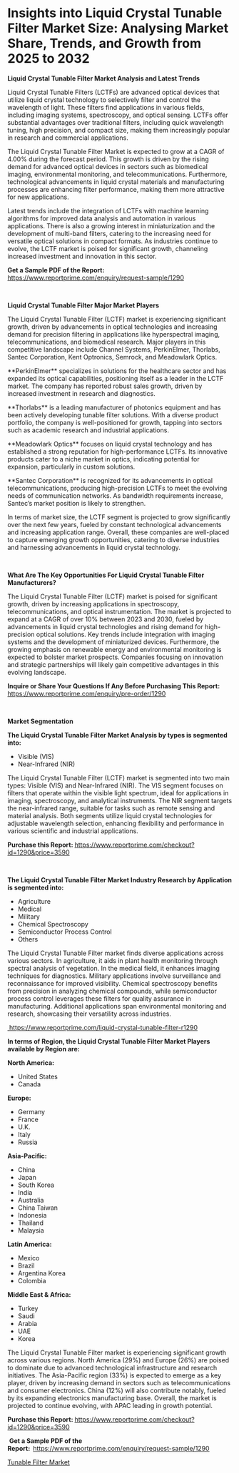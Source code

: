 <p><h1>Insights into Liquid Crystal Tunable Filter Market Size: Analysing Market Share, Trends, and Growth from 2025 to 2032</h1></p><p><strong>Liquid Crystal Tunable Filter Market Analysis and Latest Trends</strong></p>
<p><p>Liquid Crystal Tunable Filters (LCTFs) are advanced optical devices that utilize liquid crystal technology to selectively filter and control the wavelength of light. These filters find applications in various fields, including imaging systems, spectroscopy, and optical sensing. LCTFs offer substantial advantages over traditional filters, including quick wavelength tuning, high precision, and compact size, making them increasingly popular in research and commercial applications.</p><p>The Liquid Crystal Tunable Filter Market is expected to grow at a CAGR of 4.00% during the forecast period. This growth is driven by the rising demand for advanced optical devices in sectors such as biomedical imaging, environmental monitoring, and telecommunications. Furthermore, technological advancements in liquid crystal materials and manufacturing processes are enhancing filter performance, making them more attractive for new applications. </p><p>Latest trends include the integration of LCTFs with machine learning algorithms for improved data analysis and automation in various applications. There is also a growing interest in miniaturization and the development of multi-band filters, catering to the increasing need for versatile optical solutions in compact formats. As industries continue to evolve, the LCTF market is poised for significant growth, channeling increased investment and innovation in this sector.</p></p>
<p><strong>Get a Sample PDF of the Report:&nbsp;</strong> <a href="https://www.reportprime.com/enquiry/request-sample/1290?utm_campaign=2934&utm_medium=2&utm_source=Github&utm_content=ia&utm_term=18032025&utm_id=liquid-crystal-tunable-filter">https://www.reportprime.com/enquiry/request-sample/1290</a></p>
<p>&nbsp;</p>
<p><strong>Liquid Crystal Tunable Filter Major Market Players</strong></p>
<p><p>The Liquid Crystal Tunable Filter (LCTF) market is experiencing significant growth, driven by advancements in optical technologies and increasing demand for precision filtering in applications like hyperspectral imaging, telecommunications, and biomedical research. Major players in this competitive landscape include Channel Systems, PerkinElmer, Thorlabs, Santec Corporation, Kent Optronics, Semrock, and Meadowlark Optics.</p><p>**PerkinElmer** specializes in solutions for the healthcare sector and has expanded its optical capabilities, positioning itself as a leader in the LCTF market. The company has reported robust sales growth, driven by increased investment in research and diagnostics.</p><p>**Thorlabs** is a leading manufacturer of photonics equipment and has been actively developing tunable filter solutions. With a diverse product portfolio, the company is well-positioned for growth, tapping into sectors such as academic research and industrial applications.</p><p>**Meadowlark Optics** focuses on liquid crystal technology and has established a strong reputation for high-performance LCTFs. Its innovative products cater to a niche market in optics, indicating potential for expansion, particularly in custom solutions.</p><p>**Santec Corporation** is recognized for its advancements in optical telecommunications, producing high-precision LCTFs to meet the evolving needs of communication networks. As bandwidth requirements increase, Santec’s market position is likely to strengthen.</p><p>In terms of market size, the LCTF segment is projected to grow significantly over the next few years, fueled by constant technological advancements and increasing application range. Overall, these companies are well-placed to capture emerging growth opportunities, catering to diverse industries and harnessing advancements in liquid crystal technology.</p></p>
<p>&nbsp;</p>
<p><strong>What Are The Key Opportunities For Liquid Crystal Tunable Filter Manufacturers?</strong></p>
<p><p>The Liquid Crystal Tunable Filter (LCTF) market is poised for significant growth, driven by increasing applications in spectroscopy, telecommunications, and optical instrumentation. The market is projected to expand at a CAGR of over 10% between 2023 and 2030, fueled by advancements in liquid crystal technologies and rising demand for high-precision optical solutions. Key trends include integration with imaging systems and the development of miniaturized devices. Furthermore, the growing emphasis on renewable energy and environmental monitoring is expected to bolster market prospects. Companies focusing on innovation and strategic partnerships will likely gain competitive advantages in this evolving landscape.</p></p>
<p><strong>Inquire or Share Your Questions If Any Before Purchasing This Report:</strong> <a href="https://www.reportprime.com/enquiry/pre-order/1290?utm_campaign=2934&utm_medium=2&utm_source=Github&utm_content=ia&utm_term=18032025&utm_id=liquid-crystal-tunable-filter">https://www.reportprime.com/enquiry/pre-order/1290</a></p>
<p>&nbsp;</p>
<p><strong>Market Segmentation</strong></p>
<p><strong>The Liquid Crystal Tunable Filter Market Analysis by types is segmented into:</strong></p>
<p><ul><li>Visible (VIS)</li><li>Near-Infrared (NIR)</li></ul></p>
<p><p>The Liquid Crystal Tunable Filter (LCTF) market is segmented into two main types: Visible (VIS) and Near-Infrared (NIR). The VIS segment focuses on filters that operate within the visible light spectrum, ideal for applications in imaging, spectroscopy, and analytical instruments. The NIR segment targets the near-infrared range, suitable for tasks such as remote sensing and material analysis. Both segments utilize liquid crystal technologies for adjustable wavelength selection, enhancing flexibility and performance in various scientific and industrial applications.</p></p>
<p><strong>Purchase this Report:&nbsp;</strong><a href="https://www.reportprime.com/checkout?id=1290&price=3590&utm_campaign=2934&utm_medium=2&utm_source=Github&utm_content=ia&utm_term=18032025&utm_id=liquid-crystal-tunable-filter">https://www.reportprime.com/checkout?id=1290&price=3590</a></p>
<p>&nbsp;</p>
<p><strong>The Liquid Crystal Tunable Filter Market Industry Research by Application is segmented into:</strong></p>
<p><ul><li>Agriculture</li><li>Medical</li><li>Military</li><li>Chemical Spectroscopy</li><li>Semiconductor Process Control</li><li>Others</li></ul></p>
<p><p>The Liquid Crystal Tunable Filter market finds diverse applications across various sectors. In agriculture, it aids in plant health monitoring through spectral analysis of vegetation. In the medical field, it enhances imaging techniques for diagnostics. Military applications involve surveillance and reconnaissance for improved visibility. Chemical spectroscopy benefits from precision in analyzing chemical compounds, while semiconductor process control leverages these filters for quality assurance in manufacturing. Additional applications span environmental monitoring and research, showcasing their versatility across industries.</p></p>
<p><a href="https://www.reportprime.com/liquid-crystal-tunable-filter-r1290?utm_campaign=2934&utm_medium=2&utm_source=Github&utm_content=ia&utm_term=18032025&utm_id=liquid-crystal-tunable-filter">&nbsp;https://www.reportprime.com/liquid-crystal-tunable-filter-r1290</a></p>
<p><strong>In terms of Region, the Liquid Crystal Tunable Filter Market Players available by Region are:</strong></p>
<p>
    <p> <strong> North America: </strong>
        <ul>
            <li>United States</li>
            <li>Canada</li>
        </ul>
        </p> 
    <p> <strong> Europe: </strong>
        <ul>
            <li>Germany</li>
            <li>France</li>
            <li>U.K.</li>
            <li>Italy</li>
            <li>Russia</li>
        </ul>
        </p> 
    <p> <strong> Asia-Pacific: </strong>
        <ul>
            <li>China</li>
            <li>Japan</li>
            <li>South Korea</li>
            <li>India</li>
            <li>Australia</li>
            <li>China Taiwan</li>
            <li>Indonesia</li>
            <li>Thailand</li>
            <li>Malaysia</li>
        </ul>
        </p> 
    <p> <strong> Latin America: </strong>
        <ul>
            <li>Mexico</li>
            <li>Brazil</li>
            <li>Argentina Korea</li>
            <li>Colombia</li>
        </ul>
        </p> 
    <p> <strong> Middle East & Africa: </strong>
        <ul>
            <li>Turkey</li>
            <li>Saudi</li>
            <li>Arabia</li>
            <li>UAE</li>
            <li>Korea</li>
        </ul>
    </p>
    </p>
<p><p>The Liquid Crystal Tunable Filter market is experiencing significant growth across various regions. North America (29%) and Europe (26%) are poised to dominate due to advanced technological infrastructure and research initiatives. The Asia-Pacific region (33%) is expected to emerge as a key player, driven by increasing demand in sectors such as telecommunications and consumer electronics. China (12%) will also contribute notably, fueled by its expanding electronics manufacturing base. Overall, the market is projected to continue evolving, with APAC leading in growth potential.</p></p>
<p><strong>Purchase this Report: </strong><a href="https://www.reportprime.com/checkout?id=1290&price=3590&utm_campaign=2934&utm_medium=2&utm_source=Github&utm_content=ia&utm_term=18032025&utm_id=liquid-crystal-tunable-filter">https://www.reportprime.com/checkout?id=1290&price=3590</a></p>
<p>&nbsp;<strong>Get a Sample PDF of the Report:&nbsp;&nbsp;</strong><a href="https://www.reportprime.com/enquiry/request-sample/1290?utm_campaign=2934&utm_medium=2&utm_source=Github&utm_content=ia&utm_term=18032025&utm_id=liquid-crystal-tunable-filter">https://www.reportprime.com/enquiry/request-sample/1290</a></p>
<p><strong></strong></p>
<p><p><a href="https://github.com/Chiragrp22/Market-Research-Report-List-7/blob/main/tunable-filter-market.md?utm_campaign=2934&utm_medium=2&utm_source=Github&utm_content=ia&utm_term=18032025&utm_id=liquid-crystal-tunable-filter">Tunable Filter Market</a></p></p>